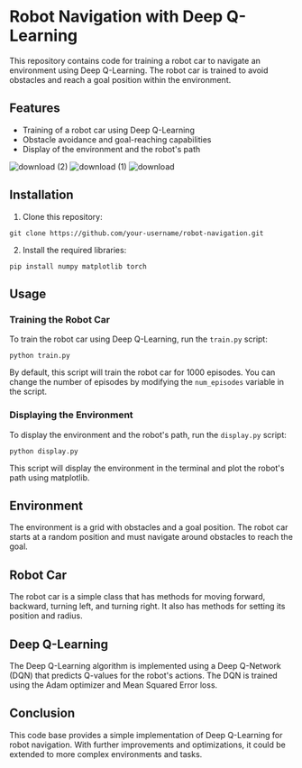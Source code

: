 

# Robot Navigation with Deep Q-Learning

This repository contains code for training a robot car to navigate an environment using Deep Q-Learning. The robot car is trained to avoid obstacles and reach a goal position within the environment.

## Features

- Training of a robot car using Deep Q-Learning
- Obstacle avoidance and goal-reaching capabilities
- Display of the environment and the robot's path



![download (2)](https://github.com/satrajitghosh183/Collison-Detection-using-Reinforcement-Learning/assets/83156880/9d10eb0b-b666-434f-a9ba-f0cc1b9fb71a)
![download (1)](https://github.com/satrajitghosh183/Collison-Detection-using-Reinforcement-Learning/assets/83156880/52104a7d-6339-478b-af72-fdd76fc887ca)
![download](https://github.com/satrajitghosh183/Collison-Detection-using-Reinforcement-Learning/assets/83156880/802f2275-90f4-4366-acf8-69df430a7635)



## Installation

1. Clone this repository:

```
git clone https://github.com/your-username/robot-navigation.git
```

2. Install the required libraries:

```
pip install numpy matplotlib torch
```

## Usage

### Training the Robot Car

To train the robot car using Deep Q-Learning, run the `train.py` script:

```
python train.py
```

By default, this script will train the robot car for 1000 episodes. You can change the number of episodes by modifying the `num_episodes` variable in the script.

### Displaying the Environment

To display the environment and the robot's path, run the `display.py` script:

```
python display.py
```

This script will display the environment in the terminal and plot the robot's path using matplotlib.

## Environment

The environment is a grid with obstacles and a goal position. The robot car starts at a random position and must navigate around obstacles to reach the goal.

## Robot Car

The robot car is a simple class that has methods for moving forward, backward, turning left, and turning right. It also has methods for setting its position and radius.

## Deep Q-Learning

The Deep Q-Learning algorithm is implemented using a Deep Q-Network (DQN) that predicts Q-values for the robot's actions. The DQN is trained using the Adam optimizer and Mean Squared Error loss.

## Conclusion

This code base provides a simple implementation of Deep Q-Learning for robot navigation. With further improvements and optimizations, it could be extended to more complex environments and tasks.
